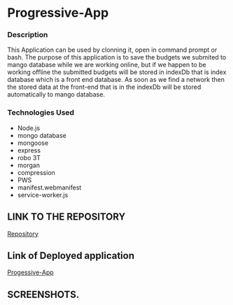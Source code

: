 # Progressive-App

### Description
This Application can be used by clonning it, open in command prompt or bash.  The purpose of this application is to save the budgets we submited to mango database while we are working online, but if we happen to be working offline the submitted budgets will be stored in indexDb that is index database which is a front end database. As soon as we find a network then the stored data at the front-end that is in the indexDb will be stored automatically to mango database.



### Technologies Used

- Node.js
- mongo database
- mongoose
- express
- robo 3T
- morgan
- compression
- PWS
 - manifest.webmanifest
 - service-worker.js


## LINK TO THE REPOSITORY

[Repository](https://infinite-lowlands-94253.herokuapp.com/)

## Link of Deployed application

[Progessive-App](https://infinite-lowlands-94253.herokuapp.com/)

## SCREENSHOTS.




